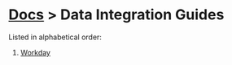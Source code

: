 # [Docs](../README.md) > Data Integration Guides

Listed in alphabetical order:

1. [Workday](workday.md)
